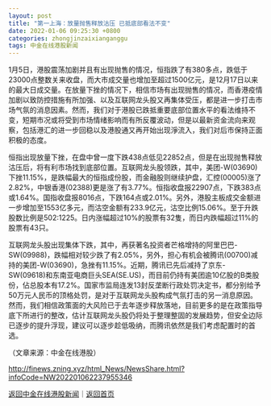 ```yaml
---
layout: post
title: "第一上海：放量抛售释放沽压 已抵底部看法不变"
date: 2022-01-06 09:25:30 +0800
categories: zhongjinzaixianganggu
tags: 中金在线港股新闻
---
```

<p>1月5日，港股震荡加剧并且有出现抛售的情况，恒指跌了有380多点，跌低于23000点整数关来收盘，而大市成交量也增加至超过1500亿元，是12月17日以来的最大日成交量。在放量下挫的情况下，相信市场有出现抛售的情况，而香港疫情加剧以致防控措施有所加强、以及互联网龙头股又再集体受压，都是进一步打击市场气氛的消息因素。然而，我们对于港股已跌抵重要底部位置水平的看法维持不变，短期市况或将受到市场情绪影响而有所反覆波动，但是以最新资金流向来观察，包括港汇的进一步回稳以及港股通又再开始出现淨流入，我们对后市保持正面积极的态度。</p>
 <p>恒指出现放量下挫，在盘中曾一度下跌438点低见22852点，但是在出现抛售释放沽压后，将有利市场找到底部位置。互联网龙头股领跌，其中，美团-W(03690) 下挫11.15%，是跌幅最大的恒指成份股，而金融股则继续护盘，汇控(00005)涨了2.82%，中银香港(02388)更是涨了有3.77%。恒指收盘报22907点，下跌383点或1.64%。国指收盘报8016点，下跌164点或2.01%。另外，港股主板成交金额进一步增加至1553亿多元，而沽空金额有233.9亿元，沽空比例15.06%。至于升跌股数比例是502:1225。日内涨幅超过10%的股票有32隻，而日内跌幅超过11%的股票有43只。</p>
 <p>互联网龙头股出现集体下跌，其中，再获著名投资者芒格增持的阿里巴巴-SW(09988)，跌幅相对较少跌了有2.05%，另外，担心有机会被腾讯(00700)减持的美团-W(03690)，急挫有11.15%。近期，腾讯已先后减持了京东-SW(09618)和东南亚电商巨头SEA(SE.US)，而目前仍持有美团逾10亿股的B类股份，佔总股本有17.2%。国家市监局连发13封反垄断行政处罚决定书，都分别给予50万元人民币的顶格处罚，是对于互联网龙头股构成气氛打击的另一消息原因。然而，我们相信政策面的大风险已于去年逐步释放落地，目前更多的是在政策指导底下所进行的整改，估计互联网龙头股仍将处于整理整固的发展趋势，但安全边际已逐步的提升浮现，建议可以逐步趁低吸纳，而腾讯依然是我们考虑配置时的首选。</p><p class="em_media">（文章来源：中金在线港股）</p>

<http://finews.zning.xyz/html_News/NewsShare.html?infoCode=NW202201062237955346>

[返回中金在线港股新闻](//finews.withounder.com/category/zhongjinzaixianganggu.html)｜[返回首页](//finews.withounder.com/)